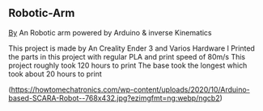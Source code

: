 ## Robotic-Arm 
[By](https://howtomechatronics.com/projects/scara-robot-how-to-build-your-own-arduino-based-robot/)
An Robotic arm powered by Arduino & inverse Kinematics

This project is made by An Creality Ender 3 and Varios Hardware
I Printed the parts in this project with regular PLA and print speed of 80m/s
This project roughly took 120 hours to print
The base took the longest which took about 20 hours to print

(https://howtomechatronics.com/wp-content/uploads/2020/10/Arduino-based-SCARA-Robot--768x432.jpg?ezimgfmt=ng:webp/ngcb2)
